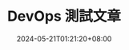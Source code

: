 ---
title: "DevOps 測試文章"
description: ""
date: 2024-05-21T01:21:20+08:00
tags: ["blog","new-article","devops","zh-tw"]
cascade:
  showEdit: false
  showSummary: false
  hideFeatureImage: false
draft: false
---
